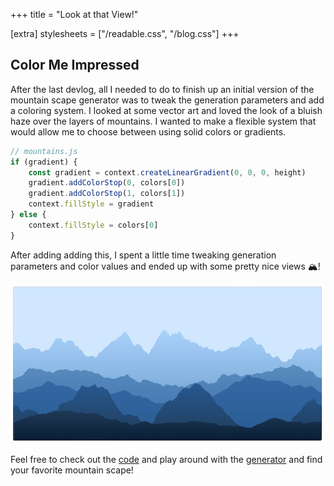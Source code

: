 +++
title = "Look at that View!"

[extra]
stylesheets = ["/readable.css", "/blog.css"]
+++
## Color Me Impressed

After the last devlog, all I needed to do to finish up an initial version of the mountain scape generator was to tweak the generation parameters and add a coloring system. I looked at some vector art and loved the look of a bluish haze over the layers of mountains. I wanted to make a flexible system that would allow me to choose between using solid colors or gradients.

```javascript
// mountains.js
if (gradient) {
	const gradient = context.createLinearGradient(0, 0, 0, height)
	gradient.addColorStop(0, colors[0])
	gradient.addColorStop(1, colors[1])
	context.fillStyle = gradient
} else {
	context.fillStyle = colors[0]
}
```

After adding adding this, I spent a little time tweaking generation parameters and color values and ended up with some pretty nice views 🏔️!

![Final mountain scape](mountainscape.png)

Feel free to check out the [code](https://github.com/Sammcb/MountainScape) and play around with the [generator](/MountainScape) and find your favorite mountain scape!
